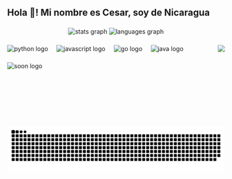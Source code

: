 <h2 align="left">Hola 👋! Mi nombre es Cesar, soy de Nicaragua</h2>

###

<div align="center">
  <img src="https://github-readme-stats.vercel.app/api?username=AloIsMyName&hide_title=false&hide_rank=false&show_icons=true&include_all_commits=true&count_private=true&disable_animations=false&theme=dracula&locale=en&hide_border=false" height="150" alt="stats graph"  />
  <img src="https://github-readme-stats.vercel.app/api/top-langs?username=AloIsMyName&locale=en&hide_title=false&layout=compact&card_width=320&langs_count=5&theme=dracula&hide_border=false" height="150" alt="languages graph"  />
</div>

###

<img align="right" height="188" src="https://i.pinimg.com/originals/99/dd/04/99dd04b0969fee7c946d18b242cb5e97.gif"  />

###

<div align="left">
  <img src="https://upload.wikimedia.org/wikipedia/commons/thumb/c/c3/Python-logo-notext.svg/935px-Python-logo-notext.svg.png" height="30" alt="python logo"  />
  <img width="12" />
  <img src="https://cdn.jsdelivr.net/gh/devicons/devicon/icons/javascript/javascript-original.svg" height="30" alt="javascript logo"  />
  <img width="12" />
  <img src="https://upload.wikimedia.org/wikipedia/commons/thumb/0/05/Go_Logo_Blue.svg/2560px-Go_Logo_Blue.svg.png" height="30" alt="go logo"  />
  <img width="12" />
  <img src="https://cdn-icons-png.flaticon.com/512/226/226777.png" height="30" alt="java logo"  />
  <img width="12" />
</div>

###

<div align="left">
  <img src="https://cdn.worldvectorlogo.com/logos/incognito-1.svg" height="35" alt="soon logo"  />
</div>

###

<br clear="both">

<img src="https://raw.githubusercontent.com/salesp07/salesp07/output/github-contribution-grid-snake.svg" alt="Snake animation" />

###
